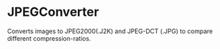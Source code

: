 # JPEGConverter
Converts images to JPEG2000(.J2K) and JPEG-DCT (.JPG) to compare different compression-ratios.
